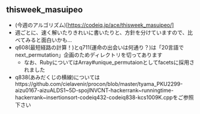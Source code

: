## thisweek_masuipeo
- (今週のアルゴリズム)[https://codeiq.jp/ace/thisweek_masuipeo/]
- 週ごとに、速く解いたりきれいに書いたりと、方針を分けていますので、比べてみると面白いかも…
- q608(最短経路の計算！)とq711(運命の出会いは何通り？)は「20言語でnext_permutation」企画のためディレクトリを切ってあります
  - なお、RubyについてはArray#unique_permutaionとしてfacetsに採用されました
- q838(あみだくじの横線)についてはhttps://github.com/cielavenir/procon/blob/master/tyama_PKU2299-aizu0167-aizuALDS1~5D-spojINVCNT-hackerrank~runningtime-hackerrank~insertionsort-codeiq432-codeiq838-kcs1009K.cppをご参照下さい
